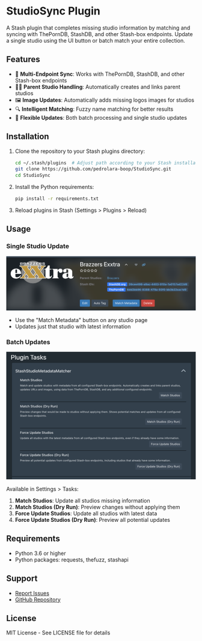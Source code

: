 # StudioSync Plugin

A Stash plugin that completes missing studio information by matching and syncing with ThePornDB, StashDB, and other Stash-box endpoints. Update a single studio using the UI button or batch match your entire collection.

## Features

- 🔄 **Multi-Endpoint Sync**: Works with ThePornDB, StashDB, and other Stash-box endpoints
- 👨‍👦 **Parent Studio Handling**: Automatically creates and links parent studios
- 🖼️ **Image Updates**: Automatically adds missing logos images for studios
- 🔍 **Intelligent Matching**: Fuzzy name matching for better results
- 🎯 **Flexible Updates**: Both batch processing and single studio updates

## Installation

1. Clone the repository to your Stash plugins directory:
   ```bash
   cd ~/.stash/plugins  # Adjust path according to your Stash installation
   git clone https://github.com/pedrolara-boop/StudioSync.git
   cd StudioSync
   ```

2. Install the Python requirements:
   ```bash
   pip install -r requirements.txt
   ```

3. Reload plugins in Stash (Settings > Plugins > Reload)

## Usage

### Single Studio Update
![Match Button](button.png)
- Use the "Match Metadata" button on any studio page
- Updates just that studio with latest information

### Batch Updates
![Plugin Tasks](screenshot.png)

Available in Settings > Tasks:
1. **Match Studios**: Update all studios missing information
2. **Match Studios (Dry Run)**: Preview changes without applying them
3. **Force Update Studios**: Update all studios with latest data
4. **Force Update Studios (Dry Run)**: Preview all potential updates

## Requirements

- Python 3.6 or higher
- Python packages: requests, thefuzz, stashapi

## Support

- [Report Issues](https://github.com/pedrolara-boop/StudioSync/issues)
- [GitHub Repository](https://github.com/pedrolara-boop/StudioSync)

## License

MIT License - See LICENSE file for details 